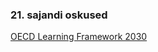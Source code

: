 ### 21. sajandi oskused

<f-inline>
	<f-note-icon size="small" />
  
[OECD Learning Framework 2030](https://www.oecd.org/education/2030/E2030%20Position%20Paper%20(05.04.2018).pdf)

</f-inline>